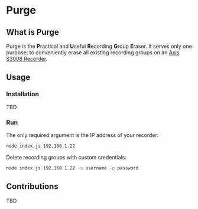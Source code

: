 # Purge

## What is Purge
Purge is the **P**ractical and **U**seful **R**ecording **G**roup **E**raser. It serves only one purpose: to conveniently erase all existing recording groups on an [Axis S3008 Recorder](https://www.axis.com/en-us/products/s3008).

## Usage

### Installation

TBD

### Run

The only required argument is the IP address of your recorder:

```bash
node index.js 192.168.1.22
```

Delete recording groups with custom credentials:
```bash
node index.js 192.168.1.22 -u username -p password
```

## Contributions
TBD
